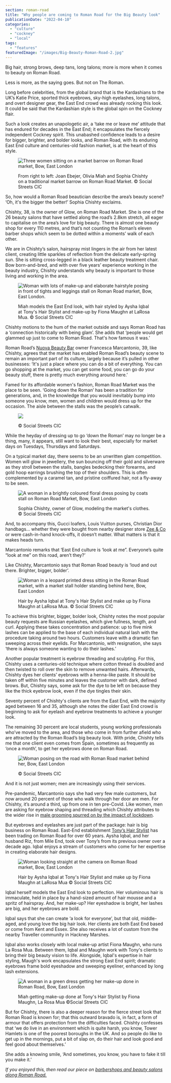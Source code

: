 ```yaml
---
section: roman-road
title: "Why people are coming to Roman Road for the Big Beauty look"
publicationDate: "2022-04-10"
categories: 
  - "culture"
  - "cockney"
  - "local"
tags: 
  - "features"
featuredImage: "/images/Big-Beauty-Roman-Road-2.jpg"
---
```


Big hair, strong brows, deep tans, long talons; more is more when it comes to beauty on Roman Road.

Less is more, as the saying goes. But not on The Roman.

Long before celebrities, from the global brand that is the Kardashians to the UK’s Katie Price, sported thick eyebrows, sky-high eyelashes, long talons, and overt designer gear, the East End crowd was already rocking this look. It could be said that the Kardashian style is the global spin on the Cockney flair.

Such a look creates an unapologetic air, a ‘take me or leave me’ attitude that has endured for decades in the East End; it encapsulates the fiercely independent Cockney spirit. This unabashed confidence leads to a desire for bigger, brighter, and bolder looks, and Roman Road, with its enduring East End culture and centuries-old fashion market, is at the heart of this style.

<figure>

![Three women sitting on a market barrow on Roman Road market, Bow, East London](/images/Big-Beauty-Roman-Road-17-1024x683.jpg)

<figcaption>

From right to left: Joan Ebejer, Olivia Miah and Sophia Chishty on a traditional market barrow on Roman Road Market. © Social Streets CIC

</figcaption>

</figure>

So, how would a Roman Road beautician describe the area’s beauty scene? ‘Oh, it's the bigger the better!’ Sophia Chishty exclaims.

Chishty, 38, is the owner of Glow, on Roman Road Market. She is one of the 26 beauty salons that have settled along the road’s 2.8km stretch, all eager to capitalise on the area’s love for big beauty. There is almost one beauty shop for every 110 metres, and that’s not counting the Roman’s eleven barber shops which seem to be dotted within a moments’ walk of each other.

We are in Chishty’s salon, hairspray mist lingers in the air from her latest client, creating little sparkles of reflection from the delicate early-spring sun. She is sitting cross-legged in a black leather beauty treatment chair. Bow born-and-bred, and with over five years’ experience working in the beauty industry, Chishty understands why beauty is important to those living and working in the area.

<figure>

![Woman with lots of make-up and elaborate hairstyle posing in front of tights and leggings stall on Roman Road market, Bow, East London.](/images/Big-Beauty-Roman-Road-11-1024x683.jpg)

<figcaption>

Miah models the East End look, with hair styled by Aysha Iqbal at Tony's Hair Stylist and make-up by Fiona Maughn at LaRosa Mua. © Social Streets CIC

</figcaption>

</figure>

Chishty motions to the hum of the market outside and says Roman Road has a ‘connection historically with being glam’. She adds that ‘people would get glammed up just to come to Roman Road. That's how famous it was.’

Roman Road’s [Nuova Beauty Bar](https://romanroadlondon.com/places/nuova-beauty-bar/) owner Francesca Marcantonio, 39, like Chishty, agrees that the market has enabled Roman Road’s beauty scene to remain an important part of its culture, largely because it’s pulled in other businesses: ‘It's just a place where you can do a bit of everything. You can go shopping at the market, you can get some food, you can go do your beauty stuff, there is pretty much everything around here.’

Famed for its affordable women's fashion, Roman Road Market was the place to be seen. ‘Going down the Roman’ has been a tradition for generations, and, in the knowledge that you would inevitably bump into someone you know, men, women and children would dress up for the occasion. The aisle between the stalls was the people’s catwalk.

<figure>

![](/images/Big-Beauty-Roman-Road-16-1-1024x683.jpg)

<figcaption>

© Social Streets CIC

</figcaption>

</figure>

While the heyday of dressing up to go ‘down the Roman’ may no longer be a thing, many, it appears, still want to look their best, especially for market days on Tuesdays, Thursdays and Saturdays.

On a typical market day, there seems to be an unwritten glam competition. Women will glow in jewellery, the sun bouncing off their gold and silverware as they stroll between the stalls, bangles bedecking their forearms, and gold hoop earrings brushing the top of their shoulders. This is often complemented by a caramel tan, and pristine coiffured hair, not a fly-away to be seen.

<figure>

![A woman in a brightly coloured floral dress posing by coats stall on Roman Road Market, Bow, East London](/images/Big-Beauty-Roman-Road-8-1024x683.jpg)

<figcaption>

Sophia Chishty, owner of Glow, modeling the market's clothes. © Social Streets CIC

</figcaption>

</figure>

And, to accompany this, Gucci loafers, Louis Vuitton purses, Christian Dior handbags… whether they were bought from nearby designer store [Zee & Co](https://romanroadlondon.com/zee-and-co-male-fashion-bow/) or were cash-in-hand knock-offs, it doesn’t matter. What matters is that it makes heads turn.

Marcantonio remarks that ‘East End culture is ‘look at me”. Everyone’s quite “look at me” on this road, aren’t they?’

Like Chishty, Marcantonio says that Roman Road beauty is ‘loud and out there. Brighter, bigger, bolder’.

<figure>

![Woman in a leopard printed dress sitting in the Roman Road market, with a market stall holder standing behind here, Bow, East London](/images/Big-Beauty-Roman-Road-13-1024x683.jpg)

<figcaption>

Hair by Aysha Iqbal at Tony's Hair Stylist and make up by Fiona Maughn at LaRosa Mua. © Social Streets CIC

</figcaption>

</figure>

To achieve this brighter, bigger, bolder look, Chishty notes the most popular beauty requests are Russian eyelashes, which give fullness, length, and curl. Applying these takes concentration and patience: up to five mink lashes can be applied to the base of each individual natural lash with the procedure taking around two hours. Customers leave with a dramatic fan sweeping across their eyelids. For Marcantonio, with resignation, she says ‘there is always someone wanting to do their lashes.’  

Another popular treatment is eyebrow threading and sculpting. For this, Chishty uses a centuries-old technique where cotton thread is doubled and then twisted to roll over the skin to remove unwanted hairs. Afterwards, Chishty dyes her clients’ eyebrows with a henna-like paste. It should be taken off within five minutes and leaves the customer with dark, defined brows. But, Chishty says, some ask for the dye to be left on because they like the thick eyebrow look, even if the dye tingles their skin. 

Seventy percent of Chishty's clients are from the East End, with the majority aged between 16 and 35, although she notes the older East End crowd is beginning to ask for eyelash and eyebrow treatments to achieve a younger look. 

The remaining 30 percent are local students, young working professionals who’ve moved to the area, and those who come in from further afield who are attracted by the Roman Road’s big beauty look. With pride, Chishty tells me that one client even comes from Spain, sometimes as frequently as ‘once a month’, to get her eyebrows done on Roman Road.

<figure>

![Woman posing on the road with Roman Road market behind her, Bow, East London](/images/Big-Beauty-Roman-Road-15-1024x683.jpg)

<figcaption>

© Social Streets CIC

</figcaption>

</figure>

And it is not just women; men are increasingly using their services.

Pre-pandemic, Marcantonio says she had very few male customers, but now around 20 percent of those who walk through her door are men. For Chishty, it’s around a third, up from one in ten pre-Covid. Like women, men are asking for eyebrow shaping and threading which Chishty attributes to the wider rise in [male grooming spurred on by the impact of lockdown](https://uk.style.yahoo.com/male-beauty-buzz-as-almost-a-quarter-of-men-want-to-prioritise-wellbeing-124710810.html?guccounter=1&guce_referrer=aHR0cHM6Ly93d3cuZ29vZ2xlLmNvbS8&guce_referrer_sig=AQAAAESNORNxiaemNZuqOuTNMpr6s1Vgipe0iVTABjlJq1SmWMX9qUsAp2Y9QG3dTZZyOABwQzriMyDEyuZTNpavuJWs1IEhBaYPSrbAyMPj52FhCbuFxmN5opLuwOXkI_cx3JLokT5ckXsqq64A6xz_4DU31VFT8UPOTioeE1D17riW).

But eyebrows and eyelashes are just part of the package: hair is big business on Roman Road. East-End establishment [Tony’s Hair Stylist](https://www.tonyshairstylists.co.uk/) has been trading on Roman Road for over 60 years. Aysha Iqbal, and her husband Riz, from Mile End, took over Tony’s from its previous owner over a decade ago. Iqbal enjoys a stream of customers who come for her expertise in creating elaborate hair designs. 

<figure>

![Woman looking straight at the camera on Roman Road market, Bow, East London](/images/Big-Beauty-Roman-Road-14-1024x683.jpg)

<figcaption>

Hair by Aysha Iqbal at Tony's Hair Stylist and make up by Fiona Maughn at LaRosa Mua © Social Streets CIC

</figcaption>

</figure>

Iqbal herself models the East End look to perfection. Her voluminous hair is immaculate, held in place by a hand-sized amount of hair mousse and a spritz of hairspray. And, her make-up? Her eyeshadow is bright, her lashes are big, and her eyebrows are bold.

Iqbal says that she can create ‘a look for everyone’, but that old, middle-aged, and young love the big hair look. Her clients are both East End based or come from Kent and Essex. She also receives a lot of custom from the nearby Traveller community in Hackney Marshes.

Iqbal also works closely with local make-up artist Fiona Maughn, who runs La Rosa Mua. Between them, Iqbal and Maughn work with Tony's clients to bring their big beauty vision to life. Alongside, Iqbal's expertise in hair styling, Maugh's work encapsulates the strong East End spirit; dramatic eyebrows frame bold eyeshadow and sweeping eyeliner, enhanced by long lash extensions.

<figure>

![A woman in a green dress getting her make-up done in Roman Road, Bow, East London](/images/Big-Beauty-Roman-Road-1-1024x683.jpg)

<figcaption>

Miah getting make-up done at Tony's Hair Stylist by Fiona Maughn, La Rosa Mua ©Social Streets CIC

</figcaption>

</figure>

But for Chishty, there is also a deeper reason for the fierce street look that Roman Road is known for; that this outward bravado is, in fact, a form of armour that offers protection from the difficulties faced. Chishty confesses that ‘we do live in an environment which is quite harsh, you know, Tower Hamlets is one of the poorest boroughs in the UK. And so people do like to get up in the mornings, put a bit of slap on, do their hair and look good and feel good about themselves.’

She adds a knowing smile, ‘And sometimes, you know, you have to fake it till you make it.’

_If you enjoyed this, then read our piece on [barbershops and beauty salons along Roman Road.](https://romanroadlondon.com/social-value-barbershops-beauty-salons/)_

